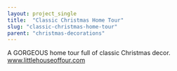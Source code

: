 ```yaml
---
layout: project_single
title:  "Classic Christmas Home Tour"
slug: "classic-christmas-home-tour"
parent: "christmas-decorations"
---
```

A GORGEOUS home tour full of classic Christmas decor. www.littlehouseoffour.com